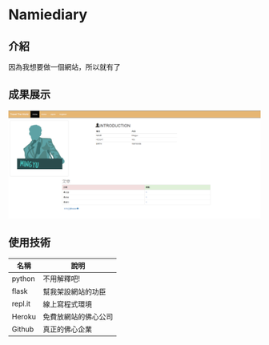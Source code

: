 # Namiediary

## 介紹

因為我想要做一個網站，所以就有了
  
## 成果展示

![](https://github.com/Namie367/Namiediary/raw/master/demo.PNG)

## 使用技術
名稱    |     說明
--------|---------
python  | 不用解釋吧!
flask   | 幫我架設網站的功臣
repl.it | 線上寫程式環境
Heroku  | 免費放網站的佛心公司
Github  | 真正的佛心企業




    
